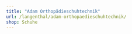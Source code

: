 ```yaml
---
title: "Adam Orthopädieschuhtechnik"
url: /langenthal/adam-orthopaedieschuhtechnik/
shop: Schuhe
---
```

